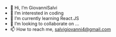 - 👋 Hi, I’m GiovanniSalvi
- 👀 I’m interested in coding
- 🌱 I’m currently learning React.JS
- 💞️ I’m looking to collaborate on ...
- 📫 How to reach me, salvigiovanni4@gmail.com

<!---
GiovanniSalvi/GiovanniSalvi is a ✨ special ✨ repository because its `README.md` (this file) appears on your GitHub profile.
You can click the Preview link to take a look at your changes.
--->
